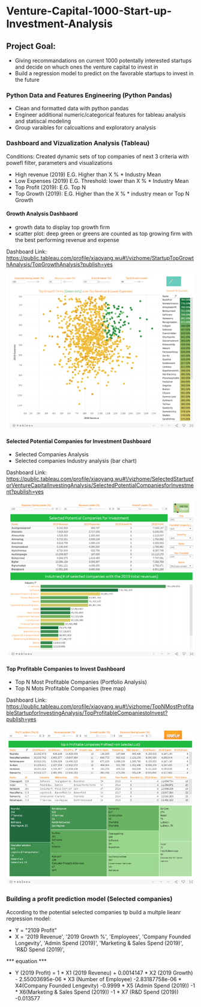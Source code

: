 # Venture-Capital-1000-Start-up-Investment-Analysis

## Project Goal:

- Giving recommandations on current 1000 potentally interested startups and decide on whuch ones the venture capital to invest in
- Build a regression model to predict on the favorable startups to invest in the future


### Python Data and Features Engineering (Python Pandas)

- Clean and formatted data with python pandas
- Engineer additional numeric/categorical features for tableau analysis and statiscal modeling
- Group varaibles for calcualtions and exploratory analysis  

### Dashboard and Vizualization Analysis (Tableau)

Conditions: Created dynamic sets of top companies of next 3 criteria with powefl filter, parameters and visualizations
- High revenue (2019) E.G. Higher than X %  *  Industry Mean
- Low Expenses (2019) E.G. Threshold: lower than X %  * Industry Mean
- Top Profit (2019): E.G. Top N 
- Top Growth (2019): E.G. Higher than the X % * industry mean or Top N Growth

#### Growth Analysis Dashbaord

* growth data to display top growth firm
* scatter plot: deep green or greens are counted as top growing firm with the best performing revenue and expense

Dashboard Link: https://public.tableau.com/profile/xiaoyang.wu#!/vizhome/StartupTopGrowthAnalysis/TopGrowthAnalysis?publish=yes

![Dashboard1](Image/Dashboard1.png)


#### Selected Potential Companies for Investment Dashboard

* Selected Companies Analysis
* Selected companies Industry analysis (bar chart)


Dashboard Link: https://public.tableau.com/profile/xiaoyang.wu#!/vizhome/SelectedStartupforVentureCapitalInvestingAnalysis/SelectedPotentialCompaniesforInvestment?publish=yes

![Dashboard2](Image/Dashboard2.png)


#### Top Profitable Companies to Invest Dashboard

* Top N Most Profitable Companies (Portfolio Analysis)
* Top N Mots Profitable Companies (tree map)


Dashboard Link: https://public.tableau.com/profile/xiaoyang.wu#!/vizhome/TopNMostProfitableStartupforInvestingAnalysis/TopProfitableCompaniestoInvest?publish=yes

![Dashboard3](Image/Dashboard3.png)


### Building a profit prediction model (Selected companies)

According to the potential selected companies tp build a multple lieanr regression model:

* Y = "2109 Profit"
* X = '2019 Revenue', '2019 Growth %', 'Employees', 'Company Founded Longevity', 'Admin Spend (2019)', 'Marketing & Sales Spend (2019)',  'R&D Spend (2019)', 

*** equation ***
* Y (2019 Profit) = 1 * X1 (2019 Reveneu) + 0.0014147 * X2 (2019 Growth) - 2.55003695e-06 * X3 (Number of Employee) -2.83187758e-06 * X4(Company Founded Lengevity) -0.9999 * X5 (Admin Spend (2019)) -1 * X6(Marketing & Sales Spend (2019)) -1 * X7 (R&D Spend (2019)) -0.013577 
